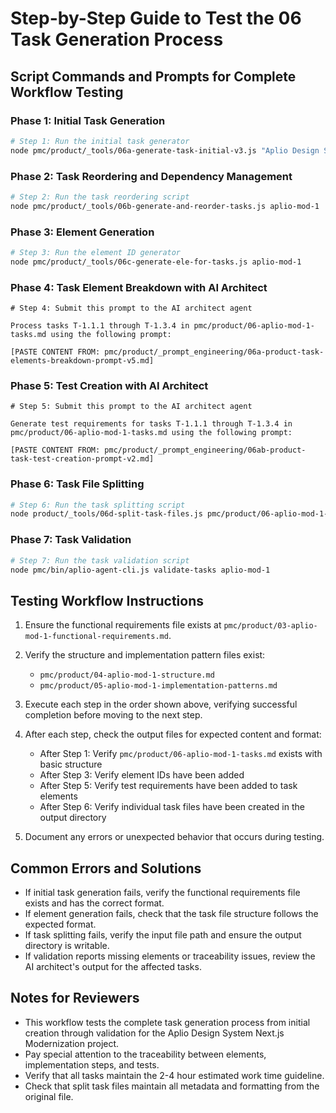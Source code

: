 # Step-by-Step Guide to Test the 06 Task Generation Process

## Script Commands and Prompts for Complete Workflow Testing

### Phase 1: Initial Task Generation

```bash
# Step 1: Run the initial task generator
node pmc/product/_tools/06a-generate-task-initial-v3.js "Aplio Design System Next.js Modernization" aplio-mod-1
```

### Phase 2: Task Reordering and Dependency Management

```bash
# Step 2: Run the task reordering script
node pmc/product/_tools/06b-generate-and-reorder-tasks.js aplio-mod-1
```

### Phase 3: Element Generation

```bash
# Step 3: Run the element ID generator
node pmc/product/_tools/06c-generate-ele-for-tasks.js aplio-mod-1
```

### Phase 4: Task Element Breakdown with AI Architect

```
# Step 4: Submit this prompt to the AI architect agent

Process tasks T-1.1.1 through T-1.3.4 in pmc/product/06-aplio-mod-1-tasks.md using the following prompt:

[PASTE CONTENT FROM: pmc/product/_prompt_engineering/06a-product-task-elements-breakdown-prompt-v5.md]
```

### Phase 5: Test Creation with AI Architect

```
# Step 5: Submit this prompt to the AI architect agent

Generate test requirements for tasks T-1.1.1 through T-1.3.4 in pmc/product/06-aplio-mod-1-tasks.md using the following prompt:

[PASTE CONTENT FROM: pmc/product/_prompt_engineering/06ab-product-task-test-creation-prompt-v2.md]
```

### Phase 6: Task File Splitting

```bash
# Step 6: Run the task splitting script
node product/_tools/06d-split-task-files.js pmc/product/06-aplio-mod-1-tasks.md pmc/product/tasks
```

### Phase 7: Task Validation

```bash
# Step 7: Run the task validation script
node pmc/bin/aplio-agent-cli.js validate-tasks aplio-mod-1
```

## Testing Workflow Instructions

1. Ensure the functional requirements file exists at `pmc/product/03-aplio-mod-1-functional-requirements.md`.

2. Verify the structure and implementation pattern files exist:
   - `pmc/product/04-aplio-mod-1-structure.md`
   - `pmc/product/05-aplio-mod-1-implementation-patterns.md`

3. Execute each step in the order shown above, verifying successful completion before moving to the next step.

4. After each step, check the output files for expected content and format:
   - After Step 1: Verify `pmc/product/06-aplio-mod-1-tasks.md` exists with basic structure
   - After Step 3: Verify element IDs have been added
   - After Step 5: Verify test requirements have been added to task elements
   - After Step 6: Verify individual task files have been created in the output directory

5. Document any errors or unexpected behavior that occurs during testing.

## Common Errors and Solutions

- If initial task generation fails, verify the functional requirements file exists and has the correct format.
- If element generation fails, check that the task file structure follows the expected format.
- If task splitting fails, verify the input file path and ensure the output directory is writable.
- If validation reports missing elements or traceability issues, review the AI architect's output for the affected tasks.

## Notes for Reviewers

- This workflow tests the complete task generation process from initial creation through validation for the Aplio Design System Next.js Modernization project.
- Pay special attention to the traceability between elements, implementation steps, and tests.
- Verify that all tasks maintain the 2-4 hour estimated work time guideline.
- Check that split task files maintain all metadata and formatting from the original file.
